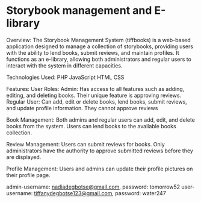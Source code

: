 # Storybook management and E-library
Overview:
The Storybook Management System (tiffbooks) is a web-based application designed to manage a collection of storybooks, providing users with the ability to lend books, submit reviews, and maintain profiles. It functions as an e-library, allowing both administrators and regular users to interact with the system in different capacities.

Technologies Used:
PHP
JavaScript
HTML
CSS

Features:
User Roles:
Admin: Has access to all features such as adding, editing, and deleting books. Their unique feature is approving reviews.
Regular User: Can add, edit or delete books, lend books, submit reviews, and update profile information. They cannot approve reviews

Book Management:
Both admins and regular users can add, edit, and delete books from the system.
Users can lend books to the available books collection.

Review Management:
Users can submit reviews for books.
Only administrators have the authority to approve submitted reviews before they are displayed.

Profile Management:
Users and admins can update their profile pictures on their profile page.

admin-username: nadiadegbotse@gmail.com, password: tomorrow52
user-username: tiffanydegbotse123@gmail.com, password: water247
